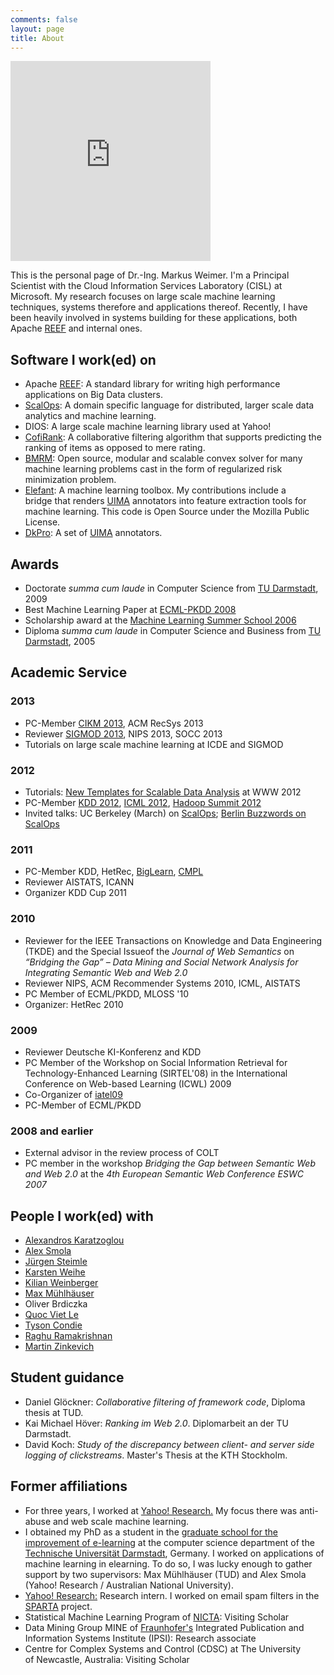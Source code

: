 ```yaml
---
comments: false
layout: page
title: About
---
```

<iframe src="https://onedrive.live.com/embed?cid=5801726772BFC3DA&resid=5801726772BFC3DA%213015&authkey=ADnJ8pHZNn7fkkc" width="320" height="320" frameborder="0" scrolling="no"></iframe>

This is the personal page of Dr.-Ing. Markus Weimer. I'm a Principal Scientist
with the Cloud Information Services Laboratory (CISL) at Microsoft. My research
focuses on large scale machine learning techniques, systems therefore and
applications thereof. Recently, I have been heavily involved in systems building
for these applications, both Apache [REEF] and internal ones.


## Software I work(ed) on

  * Apache [REEF]: A standard library for writing high performance applications on Big Data clusters.
  * [ScalOps](http://cs.markusweimer.com/2011/11/21/machine-learning-in-scalops-a-higher-order-cloud-computing-language/):
    A domain specific language for distributed, larger scale data
    analytics and machine learning.
  * DIOS: A large scale machine learning library used at Yahoo!
  * [CofiRank](http://www.cofirank.org): A collaborative filtering algorithm that supports predicting the ranking of items as opposed to mere rating.
  * [BMRM](http://users.rsise.anu.edu.au/~chteo/BMRM.html): Open source, modular and scalable convex solver for many machine learning problems cast in the form of regularized risk minimization problem.
  * [Elefant](Elefant): A machine learning toolbox. My contributions include a bridge that renders [UIMA] annotators into feature extraction tools for machine learning. This code is Open Source under the Mozilla Public License.
  * [DkPro](http://www.ukp.tu-darmstadt.de/software/repository): A set of [UIMA] annotators.

## Awards
  * Doctorate _summa cum laude_ in Computer Science from [TU Darmstadt](http://www.tu-darmstadt.de), 2009
  * Best Machine Learning Paper at [ECML-PKDD 2008](http://www.ecmlpkdd2008.org/)
  * Scholarship award at the [Machine Learning Summer School 2006](http://canberra06.mlss.cc/)
  * Diploma _summa cum laude_ in Computer Science and Business from [TU Darmstadt](http://www.tu-darmstadt.de), 2005

## Academic Service

### 2013

  * PC-Member [CIKM 2013](http://www.cikm2013.org/), ACM RecSys 2013
  * Reviewer [SIGMOD 2013](http://www.sigmod.org/2013/), NIPS 2013, SOCC 2013
  * Tutorials on large scale machine learning at ICDE and SIGMOD

### 2012
  * Tutorials: [New Templates for Scalable Data Analysis](http://cs.markusweimer.com/2012/04/06/www-2012-tutorial-new-templates-for-scalable-data-analysis/) at WWW 2012
  * PC-Member [KDD 2012](http://www.kdd.org/kdd2012/), [ICML 2012](http://icml.cc/2012/), [Hadoop Summit 2012](http://hadoopsummit.org/)
  * Invited talks: UC Berkeley (March) on [ScalOps](http://cs.markusweimer.com/2011/11/21/machine-learning-in-scalops-a-higher-order-cloud-computing-language/); [Berlin Buzzwords on ScalOps](http://cs.markusweimer.com/2012/04/16/talk-at-berlin-buzzwords/)

### 2011
  * PC-Member KDD, HetRec, [BigLearn](http://biglearn.org/), [CMPL](https://sites.google.com/site/cmplnips11/)
  * Reviewer AISTATS, ICANN
  * Organizer KDD Cup 2011

### 2010
  * Reviewer for the IEEE Transactions on Knowledge and Data Engineering (TKDE) and the Special Issueof the _Journal of Web Semantics_ on _“Bridging the Gap” – Data Mining and Social Network Analysis for Integrating Semantic Web and Web 2.0_
  * Reviewer NIPS, ACM Recommender Systems 2010, ICML, AISTATS
  * PC Member of ECML/PKDD, MLOSS '10
  * Organizer: HetRec 2010

### 2009
  * Reviewer Deutsche KI-Konferenz and KDD
  * PC Member of the Workshop on Social Information Retrieval for Technology-Enhanced Learning (SIRTEL'08) in the International Conference on Web-based Learning (ICWL) 2009
  * Co-Organizer of [iatel09](http://www.gkel.tu-darmstadt.de/iatel/)
  * PC-Member of ECML/PKDD

### 2008 and earlier
  * External advisor in the review process of COLT
  * PC member in the workshop _Bridging the Gap between Semantic Web and Web 2.0_ at the _4th European Semantic Web Conference ESWC 2007_

## People I work(ed) with
  * [Alexandros Karatzoglou](http://www.ci.tuwien.ac.at/people/Karatzoglou_Alexandros.html)
  * [Alex Smola](http://alex.smola.org)
  * [Jürgen Steimle](http://embodied.mpi-inf.mpg.de/people/jurgen-steimle)
  * [Karsten Weihe](https://www.algo.informatik.tu-darmstadt.de/)
  * [Kilian Weinberger](http://www.cs.cornell.edu/~kilian/)
  * [Max Mühlhäuser](http://www.tk.informatik.tu-darmstadt.de/)
  * Oliver Brdiczka
  * [Quoc Viet Le](http://ai.stanford.edu/~quocle/)
  * [Tyson Condie](http://clash.cs.ucla.edu/)
  * [Raghu Ramakrishnan](http://pages.cs.wisc.edu/~raghu/)
  * [Martin Zinkevich](http://martin.zinkevich.org/)

## Student guidance
  * Daniel Glöckner: _Collaborative filtering of framework code_, Diploma thesis at TUD.
  * Kai Michael Höver: _Ranking im Web 2.0_. Diplomarbeit an der TU Darmstadt.
  * David Koch: _Study of the discrepancy between client- and server side logging of clickstreams_. Master's Thesis at the KTH Stockholm.

## Former affiliations
  * For three years, I worked at [Yahoo! Research.](http://research.yahoo.com/) My focus there was anti-abuse and web scale machine learning.
  * I obtained my PhD as a student in the [graduate school for the improvement of e-learning](http://www.gkel.tu-darmstadt.de) at the computer science department of the [Technische Universität Darmstadt](http://www.tu-darmstadt.de), Germany. I worked on applications of machine learning in elearning. To do so, I was lucky enough to gather support by two supervisors: Max Mühlhäuser (TUD) and Alex Smola (Yahoo! Research / Australian National University).
  * [Yahoo! Research:](http://labs.yahoo.com) Research intern. I worked on email spam filters in the [SPARTA](http://research.yahoo.com/node/2446) project.
  * Statistical Machine Learning Program of [NICTA](http://www.nicta.com.au): Visiting Scholar
  * Data Mining Group MINE of [Fraunhofer's](http://www.fraunhofer.de) Integrated Publication and Information Systems Institute (IPSI): Research associate
  * Centre for Complex Systems and Control (CDSC) at The University of Newcastle, Australia: Visiting Scholar

[UIMA]: http://uima.apache.org
[REEF]: http://reef.apache.org
